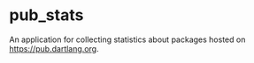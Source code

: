 # pub_stats

An application for collecting statistics about packages hosted on https://pub.dartlang.org.
